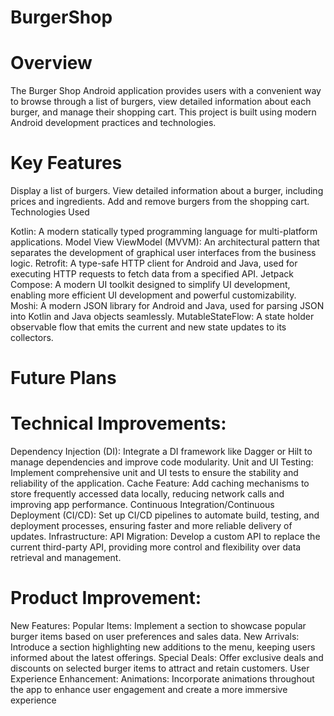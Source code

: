 # BurgerShop

# Overview

The Burger Shop Android application provides users with a convenient way to browse through a list of burgers, view detailed information about each burger, and manage their shopping cart. This project is built using modern Android development practices and technologies.

# Key Features

Display a list of burgers.
View detailed information about a burger, including prices and ingredients.
Add and remove burgers from the shopping cart.
Technologies Used

Kotlin: A modern statically typed programming language for multi-platform applications.
Model View ViewModel (MVVM): An architectural pattern that separates the development of graphical user interfaces from the business logic.
Retrofit: A type-safe HTTP client for Android and Java, used for executing HTTP requests to fetch data from a specified API.
Jetpack Compose: A modern UI toolkit designed to simplify UI development, enabling more efficient UI development and powerful customizability.
Moshi: A modern JSON library for Android and Java, used for parsing JSON into Kotlin and Java objects seamlessly.
MutableStateFlow: A state holder observable flow that emits the current and new state updates to its collectors.

# Future Plans

# Technical Improvements:
Dependency Injection (DI): Integrate a DI framework like Dagger or Hilt to manage dependencies and improve code modularity.
Unit and UI Testing: Implement comprehensive unit and UI tests to ensure the stability and reliability of the application.
Cache Feature: Add caching mechanisms to store frequently accessed data locally, reducing network calls and improving app performance.
Continuous Integration/Continuous Deployment (CI/CD): Set up CI/CD pipelines to automate build, testing, and deployment processes, ensuring faster and more reliable delivery of updates.
Infrastructure:
API Migration: Develop a custom API to replace the current third-party API, providing more control and flexibility over data retrieval and management.
# Product Improvement:
New Features:
Popular Items: Implement a section to showcase popular burger items based on user preferences and sales data.
New Arrivals: Introduce a section highlighting new additions to the menu, keeping users informed about the latest offerings.
Special Deals: Offer exclusive deals and discounts on selected burger items to attract and retain customers.
User Experience Enhancement:
Animations: Incorporate animations throughout the app to enhance user engagement and create a more immersive experience
